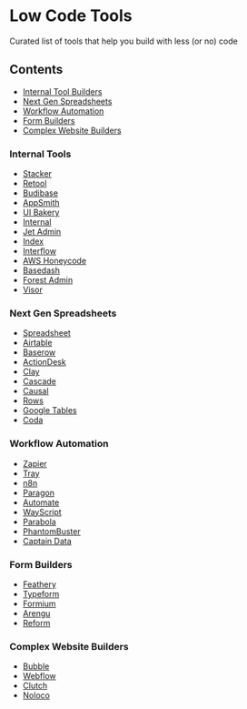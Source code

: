 # Low Code Tools
Curated list of tools that help you build with less (or no) code

## Contents
* [Internal Tool Builders](#internal-tools)
* [Next Gen Spreadsheets](#database-spreadsheets)
* [Workflow Automation](#workflow-automation)
* [Form Builders](#form-builders)
* [Complex Website Builders](#complex-websites)

<a name="internal-tools"/>

### Internal Tools
* [Stacker](https://stacker.app)
* [Retool](https://retool.com)
* [Budibase](https://budibase.com)
* [AppSmith](https://appsmith.com)
* [UI Bakery](https://uibakery.io)
* [Internal](https://internal.io)
* [Jet Admin](https://jetadmin.io)
* [Index](https://tryindex.com/)
* [Interflow](https://interflow.dev)
* [AWS Honeycode](https://www.honeycode.aws/)
* [Basedash](https://basedash.com)
* [Forest Admin](https://forestadmin.com)
* [Visor](https://visor.us)

<a name="database-spreadsheets"/>

### Next Gen Spreadsheets
* [Spreadsheet](https://spreadsheet.com)
* [Airtable](https://airtable.com)
* [Baserow](https://baserow.io)
* [ActionDesk](https://actiondesk.io)
* [Clay](https://clay.run)
* [Cascade](https://cascade.io)
* [Causal](https://causal.app)
* [Rows](https://rows.com/)
* [Google Tables](https://tables.area120.google.com/u/0/about#/)
* [Coda](https://coda.io)

<a name="workflow-automation"/>

### Workflow Automation
* [Zapier](https://zapier.com)
* [Tray](https://tray.io)
* [n8n](https://n8n.io)
* [Paragon](https://useparagon.com)
* [Automate](https://automate.io)
* [WayScript](https://wayscript.com)
* [Parabola](https://parabola.io)
* [PhantomBuster](https://phantombuster.com)
* [Captain Data](https://captaindata.co)

<a name="form-builders"/>

### Form Builders
* [Feathery](https://feathery.tech)
* [Typeform](https://typeform.com)
* [Formium](https://formium.io)
* [Arengu](https://arengu.com)
* [Reform](https://reform.app)

<a name="complex-websites"/>

### Complex Website Builders
* [Bubble](https://bubble.io)
* [Webflow](https://webflow.com)
* [Clutch](https://clutch.io)
* [Noloco](https://noloco.io)

